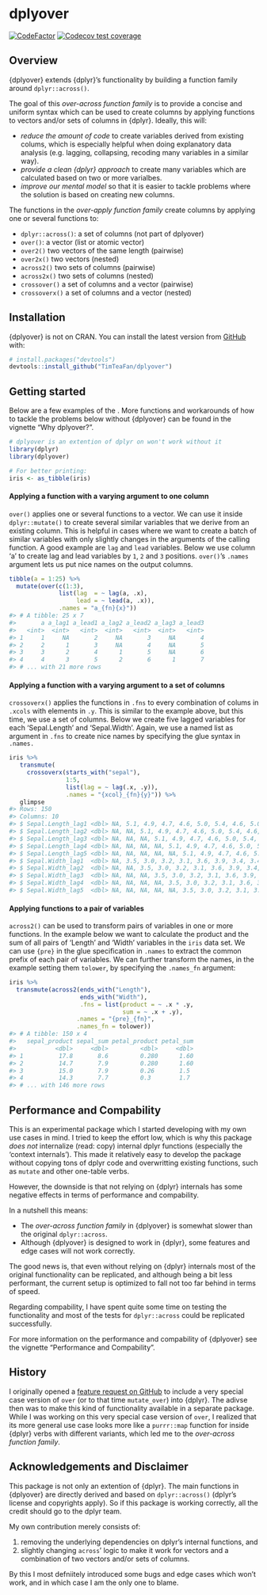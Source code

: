 
<!-- README.md is generated from README.Rmd. Please edit that file -->

# dplyover

<!-- badges: start -->

[![CodeFactor](https://www.codefactor.io/repository/github/timteafan/dplyover/badge)](https://www.codefactor.io/repository/github/timteafan/dplyover)
[![Codecov test
coverage](https://codecov.io/gh/TimTeaFan/dplyover/branch/main/graph/badge.svg)](https://codecov.io/gh/TimTeaFan/dplyover?branch=main)
<!-- badges: end -->

## Overview

{dplyover} extends {dplyr}’s functionality by building a function family
around `dplyr::across()`.

The goal of this *over-across function family* is to provide a concise
and uniform syntax which can be used to create columns by applying
functions to vectors and/or sets of columns in {dplyr}. Ideally, this
will:

  - *reduce the amount of code* to create variables derived from
    existing colums, which is especially helpful when doing explanatory
    data analysis (e.g. lagging, collapsing, recoding many variables in
    a similar way).
  - *provide a clean {dplyr} approach* to create many variables which
    are calculated based on two or more varialbes.
  - *improve our mental model* so that it is easier to tackle problems
    where the solution is based on creating new columns.

The functions in the *over-apply function family* create columns by
applying one or several functions to:

  - `dplyr::across()`: a set of columns (not part of dplyover)
  - `over()`: a vector (list or atomic vector)
  - `over2()` two vectors of the same length (pairwise)
  - `over2x()` two vectors (nested)
  - `across2()` two sets of columns (pairwise)
  - `across2x()` two sets of columns (nested)
  - `crossover()` a set of columns and a vector (pairwise)
  - `crossoverx()` a set of columns and a vector (nested)

## Installation

{dplyover} is not on CRAN. You can install the latest version from
[GitHub](https://github.com/) with:

``` r
# install.packages("devtools")
devtools::install_github("TimTeaFan/dplyover")
```

## Getting started

Below are a few examples of the <over-across function family>. More
functions and workarounds of how to tackle the problems below without
{dplyover} can be found in the vignette “Why dplyover?”.

``` r
# dplyover is an extention of dplyr on won't work without it
library(dplyr)
library(dplyover)

# For better printing:
iris <- as_tibble(iris)
```

#### Applying a function with a varying argument to one column

`over()` applies one or several functions to a vector. We can use it
inside `dplyr::mutate()` to create several similar variables that we
derive from an existing column. This is helpful in cases where we want
to create a batch of similar variables with only slightly changes in the
arguments of the calling function. A good example are `lag` and `lead`
variables. Below we use column ‘a’ to create lag and lead variables by
`1`, `2` and `3` positions. `over()`’s `.names` argument lets us put
nice names on the output columns.

``` r
tibble(a = 1:25) %>%
  mutate(over(c(1:3),
              list(lag  = ~ lag(a, .x),
                   lead = ~ lead(a, .x)),
              .names = "a_{fn}{x}"))
#> # A tibble: 25 x 7
#>       a a_lag1 a_lead1 a_lag2 a_lead2 a_lag3 a_lead3
#>   <int>  <int>   <int>  <int>   <int>  <int>   <int>
#> 1     1     NA       2     NA       3     NA       4
#> 2     2      1       3     NA       4     NA       5
#> 3     3      2       4      1       5     NA       6
#> 4     4      3       5      2       6      1       7
#> # ... with 21 more rows
```

#### Applying a function with a varying argument to a set of columns

`crossoverx()` applies the functions in `.fns` to every combination of
colums in `.xcols` with elements in `.y`. This is similar to the example
above, but this time, we use a set of columns. Below we create five
lagged variables for each ‘Sepal.Length’ and ‘Sepal.Width’. Again, we
use a named list as argument in `.fns` to create nice names by
specifying the glue syntax in `.names.`

``` r
iris %>%
   transmute(
     crossoverx(starts_with("sepal"),
                1:5,
                list(lag = ~ lag(.x, .y)),
                .names = "{xcol}_{fn}{y}")) %>%
   glimpse
#> Rows: 150
#> Columns: 10
#> $ Sepal.Length_lag1 <dbl> NA, 5.1, 4.9, 4.7, 4.6, 5.0, 5.4, 4.6, 5.0, 4.4, ...
#> $ Sepal.Length_lag2 <dbl> NA, NA, 5.1, 4.9, 4.7, 4.6, 5.0, 5.4, 4.6, 5.0, 4...
#> $ Sepal.Length_lag3 <dbl> NA, NA, NA, 5.1, 4.9, 4.7, 4.6, 5.0, 5.4, 4.6, 5....
#> $ Sepal.Length_lag4 <dbl> NA, NA, NA, NA, 5.1, 4.9, 4.7, 4.6, 5.0, 5.4, 4.6...
#> $ Sepal.Length_lag5 <dbl> NA, NA, NA, NA, NA, 5.1, 4.9, 4.7, 4.6, 5.0, 5.4,...
#> $ Sepal.Width_lag1  <dbl> NA, 3.5, 3.0, 3.2, 3.1, 3.6, 3.9, 3.4, 3.4, 2.9, ...
#> $ Sepal.Width_lag2  <dbl> NA, NA, 3.5, 3.0, 3.2, 3.1, 3.6, 3.9, 3.4, 3.4, 2...
#> $ Sepal.Width_lag3  <dbl> NA, NA, NA, 3.5, 3.0, 3.2, 3.1, 3.6, 3.9, 3.4, 3....
#> $ Sepal.Width_lag4  <dbl> NA, NA, NA, NA, 3.5, 3.0, 3.2, 3.1, 3.6, 3.9, 3.4...
#> $ Sepal.Width_lag5  <dbl> NA, NA, NA, NA, NA, 3.5, 3.0, 3.2, 3.1, 3.6, 3.9,...
```

#### Applying functions to a pair of variables

`across2()` can be used to transform pairs of variables in one or more
functions. In the example below we want to calculate the product and the
sum of all pairs of ‘Length’ and ‘Width’ variables in the `iris` data
set. We can use `{pre}` in the glue specification in `.names` to extract
the common prefix of each pair of variables. We can further transform
the names, in the example setting them `tolower`, by specifying the
`.names_fn` argument:

``` r
iris %>%
  transmute(across2(ends_with("Length"),
                    ends_with("Width"),
                    .fns = list(product = ~ .x * .y,
                                sum = ~ .x + .y),
                   .names = "{pre}_{fn}",
                   .names_fn = tolower))
#> # A tibble: 150 x 4
#>   sepal_product sepal_sum petal_product petal_sum
#>           <dbl>     <dbl>         <dbl>     <dbl>
#> 1          17.8       8.6         0.280      1.60
#> 2          14.7       7.9         0.280      1.60
#> 3          15.0       7.9         0.26       1.5 
#> 4          14.3       7.7         0.3        1.7 
#> # ... with 146 more rows
```

## Performance and Compability

This is an experimental package which I started developing with my own
use cases in mind. I tried to keep the effort low, which is why this
package *does not* internalize (read: copy) internal dplyr functions
(especially the ‘context internals’). This made it relatively easy to
develop the package without copying tons of dplyr code and overwritting
existing functions, such as `mutate` and other one-table verbs.

However, the downside is that not relying on {dplyr} internals has some
negative effects in terms of performance and compability.

In a nutshell this means:

  - The *over-across function family* in {dplyover} is somewhat slower
    than the original `dplyr::across`.
  - Although {dplyover} is designed to work in {dplyr}, some features
    and edge cases will not work correctly.

The good news is, that even without relying on {dplyr} internals most of
the original functionality can be replicated, and although being a bit
less performant, the current setup is optimized to fall not too far
behind in terms of speed.

Regarding compability, I have spent quite some time on testing the
functionality and most of the tests for `dplyr::across` could be
replicated successfully.

For more information on the performance and compability of {dplyover}
see the vignette “Performance and Compability”.

## History

I originally opened a [feature request on
GitHub](https://github.com/tidyverse/dplyr/issues/4834) to include a
very special case version of `over` (or to that time `mutate_over`) into
{dplyr}. The adivse then was to make this kind of functionality
available in a separate package. While I was working on this very
special case version of `over`, I realized that its more general use
case looks more like a `purrr::map` function for inside {dplyr} verbs
with different variants, which led me to the *over-across function
family*.

## Acknowledgements and Disclaimer

This package is not only an extention of {dplyr}. The main functions in
{dplyover} are directly derived and based on `dplyr::across()` (dplyr’s
license and copyrights apply). So if this package is working correctly,
all the credit should go to the dplyr team.

My own contribution merely consists of:

1.  removing the underlying dependencies on dplyr’s internal functions,
    and
2.  slightly changing `across`’ logic to make it work for vectors and a
    combination of two vectors and/or sets of columns.

By this I most defniitely introduced some bugs and edge cases which
won’t work, and in which case I am the only one to blame.

